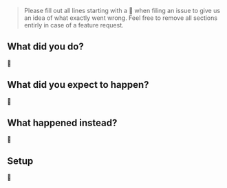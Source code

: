 > Please fill out all lines starting with a 📝 when filing an issue to give us an idea of what exactly went wrong. Feel free to remove all sections entirly in case of a feature request.

## What did you do?
📝

## What did you expect to happen?
📝

## What happened instead?
📝

## Setup
📝